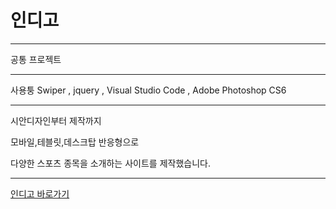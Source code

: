 # 인디고

******

공통 프로젝트 

******

사용퉁 Swiper , jquery , Visual Studio Code , Adobe Photoshop CS6

******

시안디자인부터 제작까지

모바일,테블릿,데스크탑 반응형으로 

다양한 스포츠 종목을 소개하는 사이트를 제작했습니다.

******

[인디고 바로가기](https://sook-young.github.io/indigo/)
